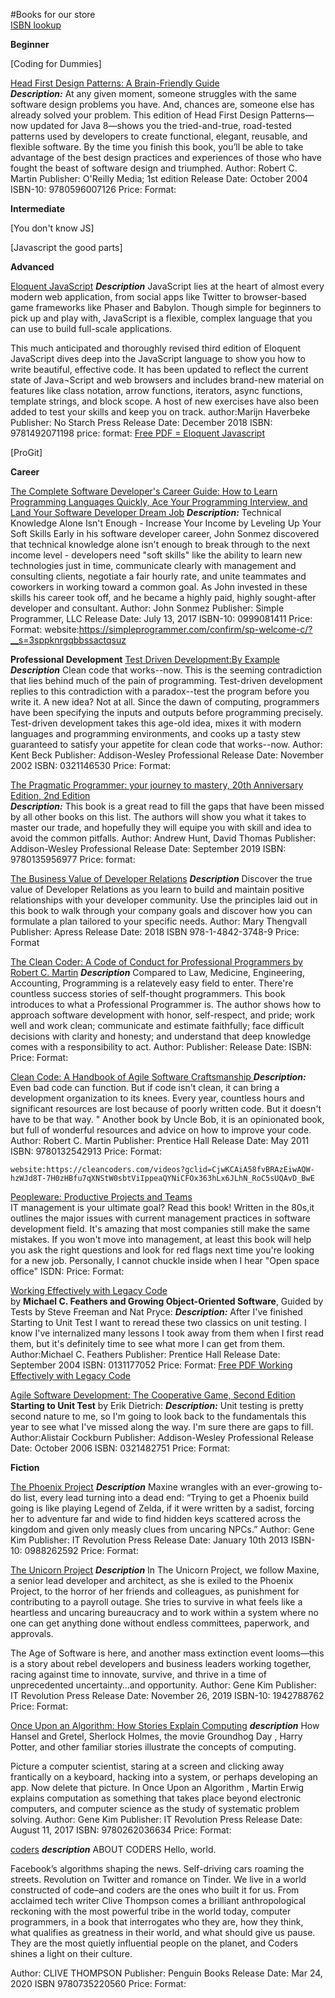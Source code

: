 #Books for our store  
[ISBN lookup](https://isbnsearch.org/)

**Beginner**



[Coding for Dummies]

[Head First Design Patterns: A Brain-Friendly Guide](http://amzn.to/2Hd6x57)  
***Description:***
     At any given moment, someone struggles with the same software design problems you have. And, chances are, someone else has already solved your problem. This edition of Head First Design Patterns—now updated for Java 8—shows you the tried-and-true, road-tested patterns used by developers to create functional, elegant, reusable, and flexible software. By the time you finish this book, you’ll be able to take advantage of the best design practices and experiences of those who have fought the beast of software design and triumphed.
Author: Robert C. Martin
   Publisher: O'Reilly Media; 1st edition 
    Release Date: October 2004
   ISBN-10: 9780596007126
    Price:
    Format:

**Intermediate**

[You don't know JS]

[Javascript the good parts]

**Advanced**

[Eloquent JavaScript](https://www.oreilly.com/library/view/eloquent-javascript-3rd/9781492071198/)
***Description***
JavaScript lies at the heart of almost every modern web application, from social apps like Twitter to browser-based game frameworks like Phaser and Babylon. Though simple for beginners to pick up and play with, JavaScript is a flexible, complex language that you can use to build full-scale applications.

This much anticipated and thoroughly revised third edition of Eloquent JavaScript dives deep into the JavaScript language to show you how to write beautiful, effective code. It has been updated to reflect the current state of Java¬Script and web browsers and includes brand-new material on features like class notation, arrow functions, iterators, async functions, template strings, and block scope. A host of new exercises have also been added to test your skills and keep you on track.
author:Marijn Haverbeke
Publisher: No Starch Press
Release Date: December 2018
ISBN: 9781492071198
price:
format:
[Free PDF = Eloquent Javascript](https://eloquentjavascript.net/Eloquent_JavaScript.pdf)

[ProGit]


**Career**

[The Complete Software Developer's Career Guide: How to Learn Programming Languages Quickly, Ace Your Programming Interview, and Land Your Software Developer Dream Job](https://www.amazon.com/Complete-Software-Developers-Career-Guide/dp/0999081411)
***Description:***
Technical Knowledge Alone Isn't Enough - Increase Your Income by Leveling Up Your Soft Skills
Early in his software developer career, John Sonmez discovered that technical knowledge alone isn't enough to break through to the next income level - developers need "soft skills" like the ability to learn new technologies just in time, communicate clearly with management and consulting clients, negotiate a fair hourly rate, and unite teammates and coworkers in working toward a common goal.
As John invested in these skills his career took off, and he became a highly paid, highly sought-after developer and consultant.
Author: John Sonmez
    Publisher: Simple Programmer, LLC 
    Release Date: July 13, 2017
    ISBN-10: 0999081411
    Price:
    Format:
    website:https://simpleprogrammer.com/confirm/sp-welcome-c/?__s=3sppknrgqbbssactqsuz


**Professional Development** 
[Test Driven Development:By Example](https://www.oreilly.com/library/view/test-driven-development/0321146530/)
***Description***
Clean code that works--now. This is the seeming contradiction that lies behind much of the pain of programming. Test-driven development replies to this contradiction with a paradox--test the program before you write it.
A new idea? Not at all. Since the dawn of computing, programmers have been specifying the inputs and outputs before programming precisely. Test-driven development takes this age-old idea, mixes it with modern languages and programming environments, and cooks up a tasty stew guaranteed to satisfy your appetite for clean code that works--now.
Author:  Kent Beck
Publisher: Addison-Wesley Professional
Release Date: November 2002
ISBN: 0321146530
Price:
Format:

[The Pragmatic Programmer: your journey to mastery, 20th Anniversary Edition, 2nd Edition](https://www.oreilly.com/library/view/the-pragmatic-programmer/9780135956977/)  
***Description:***
This book is a great read to fill the gaps that have been missed by all other books on this list. The authors will show you what it takes to master our trade, and hopefully they will equipe you with skill and idea to avoid the common pitfalls.
Author: Andrew Hunt, David Thomas
Publisher: Addison-Wesley Professional
Release Date: September 2019
ISBN: 9780135956977
Price:
format:


[The Business Value of Developer Relations](https://www.apress.com/gp/book/9781484237472)
***Description***
Discover the true value of Developer Relations as you learn to build and maintain positive relationships with your developer community. Use the principles laid out in this book to walk through your company goals and discover how you can formulate a plan tailored to your specific needs.
Author:   Mary Thengvall
Publisher: Apress
Release Date: 2018
ISBN 978-1-4842-3748-9
Price:
Format

[The Clean Coder: A Code of Conduct for Professional Programmers by Robert C. Martin](http://amzn.to/2EqFxlb)
***Description***
	Compared to Law, Medicine, Engineering, Accounting, Programming is a relatevely easy field to enter. There're countless success stories of self-thought programmers. This book introduces to what a Professional Programmer is. The author shows how to approach software development with honor, self-respect, and pride; work well and work clean; communicate and estimate faithfully; face difficult decisions with clarity and honesty; and understand that deep knowledge comes with a responsibility to act.
Author: 
    Publisher: 
    Release Date: 
    ISBN: 
    Price:
    Format:

[Clean Code: A Handbook of Agile Software Craftsmanship ](https://www.oreilly.com/library/view/clean-code/9780136083238/) 
***Description:***
 Even bad code can function. But if code isn't clean, it can bring a development organization to its knees. Every year, countless hours and significant resources are lost because of poorly written code. But it doesn't have to be that way. " Another book by Uncle Bob, it is an opinionated book, but full of wonderful resources and advice on how to improve your code.
Author: Robert C. Martin
Publisher: Prentice Hall
Release Date: May 2011
ISBN: 9780132542913
    Price:
    Format:

    website:https://cleancoders.com/videos?gclid=CjwKCAiA58fvBRAzEiwAQW-hzWJd8T-7H0zHBfu7qXNStW0sbtViIppeaQYNiCFOx363hLx6JLhN_RoC5sUQAvD_BwE

[Peopleware: Productive Projects and Teams](http://amzn.to/2sxPBDs)  
 	IT management is your ultimate goal? Read this book! Written in the 80s,it outlines the major issues with current management practices in software development field. It's amazing that most companies still make the same mistakes. If you won't move into management, at least this book will help you ask the right questions and look for red flags next time you're looking for a new job. Personally, I cannot chuckle inside when I hear "Open space office"
ISDN:
Price:
Format:

[Working Effectively with Legacy Code](https://www.oreilly.com/library/view/working-effectively-with/0131177052/)  
 by **Michael C. Feathers and Growing Object-Oriented Software**, Guided by Tests by Steve Freeman and Nat Pryce: 
 ***Description:*** 
 After I've finished Starting to Unit Test I want to reread these two classics on unit testing. I know I've internalized many lessons I took away from them when I first read them, but it's definitely time to see what more I can get from them.
 Author:Michael C. Feathers
Publisher: Prentice Hall
Release Date: September 2004
ISBN: 0131177052
Price:
Format:
[Free PDF Working Effectively with Legacy Code](http://ptgmedia.pearsoncmg.com/images/9780131177055/samplepages/0131177052.pdf)

[Agile Software Development: The Cooperative Game, Second Edition](https://www.oreilly.com/library/view/agile-software-development/0321482751/)
 **Starting to Unit Test** by Erik Dietrich: 
 ***Description:***
  Unit testing is pretty second nature to me, so I'm going to look back to the fundamentals this year to see what I've missed along the way. I'm sure there are gaps to fill.
Author:Alistair Cockburn
Publisher: Addison-Wesley Professional
Release Date: October 2006
ISBN: 0321482751
Price:
Format:

**Fiction**

[The Phoenix Project](https://www.amazon.com/gp/product/0988262592/ref=x_gr_w_bb_glide_sin?ie=UTF8&tag=x_gr_w_bb_glide_sin-20&linkCode=as2&camp=1789&creative=9325&creativeASIN=0988262592&SubscriptionId=1MGPYB6YW3HWK55XCGG2)
***Description***
Maxine wrangles with an ever-growing to-do list, every lead turning into a dead end:
“Trying to get a Phoenix build going is like playing Legend of Zelda, if it were written by a sadist, forcing her to adventure far and wide to find hidden keys scattered across the kingdom and given only measly clues from uncaring NPCs.”
Author: Gene Kim
Publisher: IT Revolution Press
Release Date: January 10th 2013
ISBN-10: 0988262592
Price:
Format:
 

[The Unicorn Project](https://itrevolution.com/the-unicorn-project/)
***Description***
In The Unicorn Project, we follow Maxine, a senior lead developer and architect, as she is exiled to the Phoenix Project, to the horror of her friends and colleagues, as punishment for contributing to a payroll outage. She tries to survive in what feels like a heartless and uncaring bureaucracy and to work within a system where no one can get anything done without endless committees, paperwork, and approvals.

The Age of Software is here, and another mass extinction event looms—this is a story about rebel developers and business leaders working together, racing against time to innovate, survive, and thrive in a time of unprecedented uncertainty…and opportunity.
 Author: Gene Kim
Publisher: IT Revolution Press
Release Date: November 26, 2019
ISBN-10: 1942788762
Price:
Format:


[Once Upon an Algorithm: How Stories Explain
Computing](https://www.barnesandnoble.com/w/once-upon-an-algorithm-martin-erwig/1125986359)
***description***
How Hansel and Gretel, Sherlock Holmes, the movie Groundhog Day , Harry Potter, and other familiar stories illustrate the concepts of computing.

Picture a computer scientist, staring at a screen and clicking away frantically on a keyboard, hacking into a system, or perhaps developing an app. Now delete that picture. In Once Upon an Algorithm , Martin Erwig explains computation as something that takes place beyond electronic computers, and computer science as the study of systematic problem solving.
 Author: Gene Kim
Publisher: IT Revolution Press
Release Date: August 11, 2017
ISBN: 9780262036634
Price:
Format:

[coders](https://www.penguinrandomhouse.com/books/539883/coders-by-clive-thompson/)
***description***
ABOUT CODERS
Hello, world.

Facebook’s algorithms shaping the news. Self-driving cars roaming the streets. Revolution on Twitter and romance on Tinder. We live in a world constructed of code–and coders are the ones who built it for us. From acclaimed tech writer Clive Thompson comes a brilliant anthropological reckoning with the most powerful tribe in the world today, computer programmers, in a book that interrogates who they are, how they think, what qualifies as greatness in their world, and what should give us pause. They are the most quietly influential people on the planet, and Coders shines a light on their culture.

Author: CLIVE THOMPSON
Publisher:  Penguin Books
Release Date: Mar 24, 2020
ISBN 9780735220560
Price:
Format: